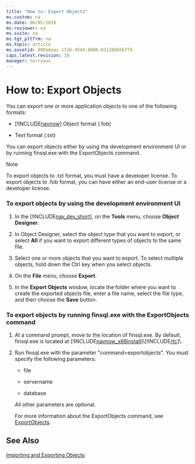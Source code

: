 ```yaml
---
title: "How to: Export Objects"
ms.custom: na
ms.date: 06/05/2016
ms.reviewer: na
ms.suite: na
ms.tgt_pltfrm: na
ms.topic: article
ms.assetid: 899abeac-1f26-4544-8806-03128865677d
caps.latest.revision: 10
manager: terryaus
---
```

# How to: Export Objects
You can export one or more application objects to one of the following formats:  
  
-   [!INCLUDE[navnow](includes/navnow_md.md)] Object format \(.fob\)  
  
-   Text format \(.txt\)  
  
 You can export objects either by using the development environment UI or by running finsql.exe with the ExportObjects command.  
  
> [!NOTE]  
>  To export objects to .txt format, you must have a developer license. To export objects to .fob format, you can have either an end\-user license or a developer license.  
  
### To export objects by using the development environment UI  
  
1.  In the [!INCLUDE[nav_dev_short](includes/nav_dev_short_md.md)], on the **Tools** menu, choose **Object Designer**.  
  
2.  In Object Designer, select the object type that you want to export, or select **All** if you want to export different types of objects to the same file.  
  
3.  Select one or more objects that you want to export. To select multiple objects, hold down the Ctrl key when you select objects.  
  
4.  On the **File** menu, choose **Export**.  
  
5.  In the **Export Objects** window, locate the folder where you want to create the exported objects file, enter a file name, select the file type, and then choose the **Save** button.  
  
### To export objects by running finsql.exe with the ExportObjects command  
  
1.  At a command prompt, move to the location of finsql.exe. By default, finsql.exe is located at [!INCLUDE[navnow_x86install](includes/navnow_x86install_md.md)]\\[!INCLUDE[rtc](includes/rtc_md.md)]\\.  
  
2.  Run finsql.exe with the parameter "command\=exportobjects". You must specify the following parameters:  
  
    -   file  
  
    -   servername  
  
    -   database  
  
     All other parameters are optional.  
  
     For more information about the ExportObjects command, see [ExportObjects](ExportObjects.md).  
  
## See Also  
 [Importing and Exporting Objects](Importing-and-Exporting-Objects.md)